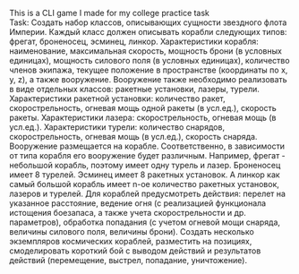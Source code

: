 This is a CLI game I made for my college practice task                                                                                                                                                                                                                            
Task:
Создать набор классов, описывающих сущности звездного флота Империи.
Каждый класс должен описывать корабли следующих типов: фрегат, броненосец, эсминец, линкор. Характеристики корабля: наименование, максимальная скорость, мощность брони (в условных единицах), мощность силового поля (в условных единицах), количество членов экипажа, текущее положение в пространстве (координаты по x, y, z), а также вооружение. 
Вооружение также необходимо реализовать в виде отдельных классов: ракетные установки, лазеры, турели. 
Характеристики ракетной установки: количество ракет, скорострельность, огневая мощь одной ракеты (в усл.ед.), скорость ракеты.
Характеристики лазера: скорострельность, огневая мощь (в усл.ед.).
Характеристики турели: количество снарядов, скорострельность, огневая мощь (в усл.ед.), скорость снаряда.
Вооружение размещается на корабле. Соответственно, в зависимости от типа корабля его вооружение будет различным. Например, фрегат - небольшой корабль, поэтому имеет одну турель и лазер. Броненосец имеет 8 турелей. Эсминец имеет 8 ракетных установок. А линкор как самый большой корабль имеет n-ое количество ракетных установок, лазеров и турелей.
Для кораблей предусмотреть действия: перелет на указанное расстояние, ведение огня (с реализацией функционала истощения боезапаса, а также учета скорострельности и др. параметров), обработка попадания (с учетом огневой мощи снаряда, величины силового поля, величины брони).
Создать несколько экземпляров космических кораблей, разместить на позициях, смоделировать короткий бой с выводом действий и результатов действий (перемещение, выстрел, попадание, уничтожение).
